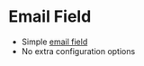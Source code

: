 # Email Field

- Simple [email field](https://getbootstrap.com/docs/5.2/forms/form-control/#example)
- No extra configuration options